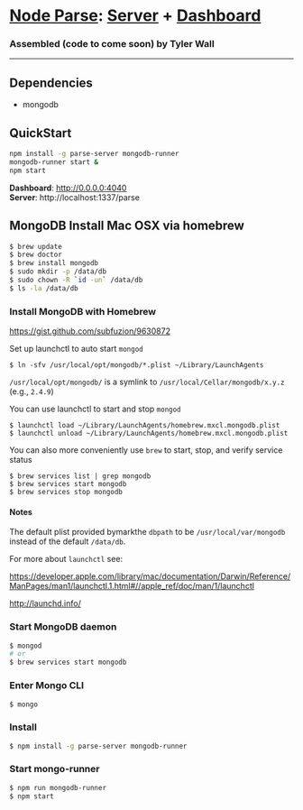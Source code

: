 # [Node Parse](http://parseplatform.org): [Server](https://github.com/parse-community/parse-server) + [Dashboard](https://github.com/parse-community/parse-dashboard)
### Assembled (code to come soon) by Tyler Wall

---

## Dependencies
- mongodb

## QuickStart

```sh
npm install -g parse-server mongodb-runner
mongodb-runner start &
npm start
```

**Dashboard**: http://0.0.0.0:4040 <br>
**Server**: http://localhost:1337/parse

## MongoDB Install Mac OSX via homebrew
```sh
$ brew update
$ brew doctor
$ brew install mongodb
$ sudo mkdir -p /data/db
$ sudo chown -R `id -un` /data/db
$ ls -la /data/db
```

### Install MongoDB with Homebrew
https://gist.github.com/subfuzion/9630872

Set up launchctl to auto start `mongod`

    $ ln -sfv /usr/local/opt/mongodb/*.plist ~/Library/LaunchAgents

`/usr/local/opt/mongodb/` is a symlink to `/usr/local/Cellar/mongodb/x.y.z` (e.g., `2.4.9`)

You can use launchctl to start and stop `mongod`

    $ launchctl load ~/Library/LaunchAgents/homebrew.mxcl.mongodb.plist
    $ launchctl unload ~/Library/LaunchAgents/homebrew.mxcl.mongodb.plist

You can also more conveniently use `brew` to start, stop, and verify service status

    $ brew services list | grep mongodb
    $ brew services start mongodb
    $ brew services stop mongodb

#### Notes

The default plist provided bymarkthe `dbpath` to be `/usr/local/var/mongodb` instead of the default `/data/db`.

For more about `launchctl` see:

https://developer.apple.com/library/mac/documentation/Darwin/Reference/ManPages/man1/launchctl.1.html#//apple_ref/doc/man/1/launchctl

http://launchd.info/


### Start MongoDB daemon
```sh
$ mongod
# or
$ brew services start mongodb
```
### Enter Mongo CLI
```sh
$ mongo
```

### Install

```sh
$ npm install -g parse-server mongodb-runner
```

### Start mongo-runner
```sh
$ npm run mongodb-runner
$ npm start
```
